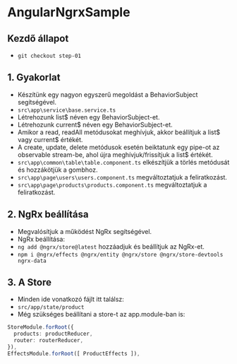 # AngularNgrxSample

## Kezdő állapot
- `git checkout step-01`

## 1. Gyakorlat
- Készítünk egy nagyon egyszerű megoldást a BehaviorSubject segítségével.
- `src\app\service\base.service.ts`
- Létrehozunk list$ néven egy BehaviorSubject-et.
- Létrehozunk current$ néven egy BehaviorSubject-et. 
- Amikor a read, readAll metódusokat meghívjuk, akkor beállítjuk a list$ vagy 
current$ értékét.
- A create, update, delete metódusok esetén beiktatunk egy pipe-ot az 
observable stream-be, ahol újra meghívjuk/frissítjuk a list$ értékét.
- `src\app\common\table\table.component.ts` elkészítjük a törlés metódusát 
és hozzákötjük a gombhoz.
- `src\app\page\users\users.component.ts` megváltoztatjuk a feliratkozást.
- `src\app\page\products\products.component.ts` megváltoztatjuk a feliratkozást.

## 2. NgRx beállítása
- Megvalósítjuk a működést NgRx segítségével.
- NgRx beállítása:
- `ng add @ngrx/store@latest` hozzáadjuk és beállítjuk az NgRx-et.
- `npm i @ngrx/effects @ngrx/entity @ngrx/store @ngrx/store-devtools ngrx-data`
 
## 3. A Store
- Minden ide vonatkozó fájlt itt találsz:
- `src/app/state/product`
- Még szükséges beállítani a store-t az app.module-ban is:
```typescript
StoreModule.forRoot({
  products: productReducer,
  router: routerReducer,
}),
EffectsModule.forRoot([ ProductEffects ]),
```

